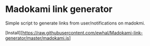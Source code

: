 # Madokami link generator

Simple script to generate links from user/notifications on madokmi.

[Install][https://raw.githubusercontent.com/ewhal/Madokami-link-generator/master/madokami.js]
